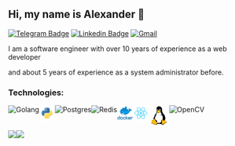 ## Hi, my name is Alexander 👋 


[![Telegram Badge](https://img.shields.io/badge/Telegram-2CA5E0?style=flat-square&logo=telegram&logoColor=white)](https://t.me/bopoh24)
[![Linkedin Badge](https://img.shields.io/badge/-LinkedIn-blue?style=flat-square&logo=Linkedin&logoColor=white&link=https://www.linkedin.com/in/bopoh24/)](https://www.linkedin.com/in/bopoh24/)
[![Gmail](https://img.shields.io/badge/-Gmail-c14438?style=flat-square&logo=Gmail&logoColor=white)](mailto:alexander.s.voronin@gmail.com)


I am a software engineer with over 10 years of experience as a web developer 

and about 5 years of experience as a system administrator before.



### Technologies:
<div>
<img src="https://go.dev/images/go-logo-blue.svg" alt="Golang" height="27" align="left">
<img src="https://raw.githubusercontent.com/github/explore/80688e429a7d4ef2fca1e82350fe8e3517d3494d/topics/python/python.png" alt="Python" height="32" align="left">  
<img src="https://www.postgresql.org/media/img/about/press/elephant.png" alt="Postgres" height="32" align="left">
<img src="https://upload.wikimedia.org/wikipedia/en/6/6b/Redis_Logo.svg" alt="Redis" height="32" align="left">
<img src="https://raw.githubusercontent.com/github/explore/80688e429a7d4ef2fca1e82350fe8e3517d3494d/topics/docker/docker.png" alt="Docker" height="32" align="left">
<img src="https://raw.githubusercontent.com/github/explore/80688e429a7d4ef2fca1e82350fe8e3517d3494d/topics/react/react.png" alt="React" height="32" align="left">
<img src="https://raw.githubusercontent.com/github/explore/80688e429a7d4ef2fca1e82350fe8e3517d3494d/topics/linux/linux.png" alt="Linux" height="42" align="left">
<img src="https://opencv.org/wp-content/uploads/2020/07/cropped-OpenCV_logo_white_600x.png" alt="OpenCV" height="40" align="left">
</div>
<br/>
<br/>
<br/>

<a href="https://github-readme-stats.vercel.app/api/top-langs/?username=bopoh24&layout=compact">
  <img align="left" height="130" src="https://github-readme-stats.vercel.app/api?username=bopoh24&hide=contribs&theme=nord&show_icons=true" />
  <img align="left" height="130" src="https://github-readme-stats.vercel.app/api/top-langs/?username=bopoh24&layout=compact&theme=nord" />
</a>
</div>



